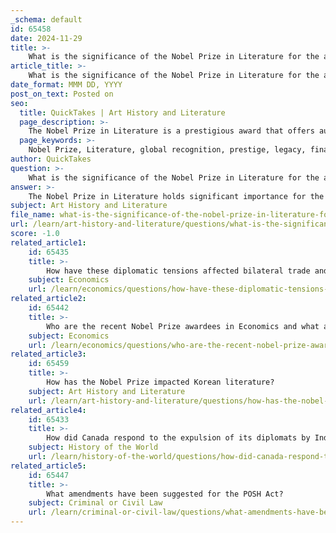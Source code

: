 ```yaml
---
_schema: default
id: 65458
date: 2024-11-29
title: >-
    What is the significance of the Nobel Prize in Literature for the awardee?
article_title: >-
    What is the significance of the Nobel Prize in Literature for the awardee?
date_format: MMM DD, YYYY
post_on_text: Posted on
seo:
  title: QuickTakes | Art History and Literature
  page_description: >-
    The Nobel Prize in Literature is a prestigious award that offers authors global recognition, financial support, and a lasting legacy, highlighting their significant contributions to literature.
  page_keywords: >-
    Nobel Prize, Literature, global recognition, prestige, legacy, financial reward, literary career, cultural influence, historical context, authors, literary contributions
author: QuickTakes
question: >-
    What is the significance of the Nobel Prize in Literature for the awardee?
answer: >-
    The Nobel Prize in Literature holds significant importance for the awardee for several reasons:\n\n1. **Global Recognition**: Winning the Nobel Prize in Literature brings international acclaim to the author, often leading to increased visibility and readership. This recognition can significantly boost book sales and facilitate translations into multiple languages, allowing the author's work to reach a broader audience.\n\n2. **Prestige and Legacy**: The Nobel Prize is one of the most prestigious awards an author can receive, established by the will of Alfred Nobel in 1895. It honors outstanding literary contributions and can solidify an author's place in literary history. The awardee joins a distinguished group of past laureates, which can enhance their reputation and legacy.\n\n3. **Financial Reward**: Along with the honor, the Nobel Prize comes with a monetary award, which can provide financial security and support for the author’s future literary endeavors.\n\n4. **Impact on Literary Career**: The recognition from the Nobel Prize can open new opportunities for the awardee, including invitations to speak at literary events, collaborations, and increased interest from publishers and literary agents.\n\n5. **Cultural Influence**: The Nobel Prize in Literature can also elevate the cultural significance of the awardee's work, prompting discussions and analyses that may influence literary trends and inspire future writers.\n\n6. **Historical Context**: The prize has been awarded since 1901, and its selection process involves considerable research and deliberation, which adds to the weight of the award. The prize is not awarded every year if no suitable candidate is found, which underscores its selectivity and the high standards expected of recipients.\n\nIn summary, the Nobel Prize in Literature is not just an accolade; it represents a culmination of an author's contributions to literature, providing them with recognition, financial support, and a lasting legacy in the literary world.
subject: Art History and Literature
file_name: what-is-the-significance-of-the-nobel-prize-in-literature-for-the-awardee.md
url: /learn/art-history-and-literature/questions/what-is-the-significance-of-the-nobel-prize-in-literature-for-the-awardee
score: -1.0
related_article1:
    id: 65435
    title: >-
        How have these diplomatic tensions affected bilateral trade and economic relations between India and Canada?
    subject: Economics
    url: /learn/economics/questions/how-have-these-diplomatic-tensions-affected-bilateral-trade-and-economic-relations-between-india-and-canada
related_article2:
    id: 65442
    title: >-
        Who are the recent Nobel Prize awardees in Economics and what are their contributions?
    subject: Economics
    url: /learn/economics/questions/who-are-the-recent-nobel-prize-awardees-in-economics-and-what-are-their-contributions
related_article3:
    id: 65459
    title: >-
        How has the Nobel Prize impacted Korean literature?
    subject: Art History and Literature
    url: /learn/art-history-and-literature/questions/how-has-the-nobel-prize-impacted-korean-literature
related_article4:
    id: 65433
    title: >-
        How did Canada respond to the expulsion of its diplomats by India?
    subject: History of the World
    url: /learn/history-of-the-world/questions/how-did-canada-respond-to-the-expulsion-of-its-diplomats-by-india
related_article5:
    id: 65447
    title: >-
        What amendments have been suggested for the POSH Act?
    subject: Criminal or Civil Law
    url: /learn/criminal-or-civil-law/questions/what-amendments-have-been-suggested-for-the-posh-act
---
```


&nbsp;